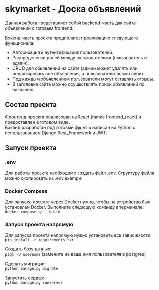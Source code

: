 # skymarket - Доска объявлений

Данная работа представляет собой backend-часть для сайта объявлений с готовым frontend.

Бэкенд-часть проекта предполагает реализацию следующего функционала:

- Авторизация и аутентификация пользователей.
- Распределение ролей между пользователями (пользователь и админ).
- CRUD для объявлений на сайте (админ может удалять или редактировать все объявления, а пользователи только свои).
- Под каждым объявлением пользователи могут оставлять отзывы.
- В заголовке сайта можно осуществлять поиск объявлений по названию.

## **Состав проекта**

Фронтенд проекта реализован на React (папка frontend_react) и предоставлен в готовом виде. \
Бэкэнд разработан под готовый фронт и написан на Python c использованием Django Rest_Framework и JWT.

## **Запуск проекта**

### .env

Для работы проекта необходимо создать файл .env. Структуру файла можно скопировать из .env.example

### Docker Compose

Для запуска проекта через Docker нужно, чтобы на устройство был установлен Docker. Выполните следющую команду в терминале:\
`docker-compose up --build`

### Запуск проекта напрямую

Для запуска проекта напрямую нужно установить все зависимости:\
`pip install -r requirements.txt`

Создать базу данных:\
`psql -U username` (замените на ваше имя пользователя в postgres)

Сделать миграции:\
`python manage.py migrate`

Запустить сервер:\
`python manage.py runserver`
